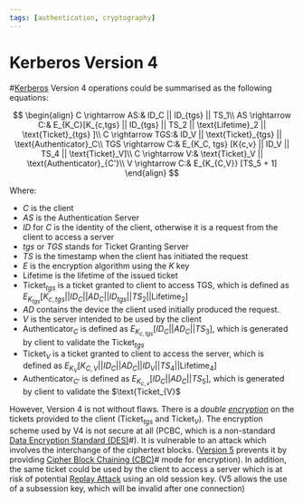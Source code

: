 ```yaml
---
tags: [authentication, cryptography]
---
```


# Kerberos Version 4

#[Kerberos](202202190818.md) Version 4 operations could be summarised as the
following equations:

$$
\begin{align}
C \rightarrow AS:& ID_C || ID_{tgs} || TS_1\\
AS \rightarrow C:& E_{K_C}[K_{c,tgs} || ID_{tgs} || TS_2 || \text{Lifetime}_2
|| \text{Ticket}_{tgs} ]\\
C \rightarrow TGS:& ID_V || \text{Ticket}_{tgs} || \text{Authenticator}_C\\
TGS \rightarrow C:& E_{K_C, tgs} [K{c,v} || ID_V || TS_4 || \text{Ticket}_V]\\
C \rightarrow V:& \text{Ticket}_V || \text{Authenticator}_{C'}\\
V \rightarrow C:& E_{K_{C,V}} [TS_5 + 1]
\end{align}
$$

Where:
- $C$ is the client
- $AS$ is the Authentication Server
- $ID$ for $C$ is the identity of the client, otherwise it is a request from the
  client to access a server
- $tgs$ or $TGS$ stands for Ticket Granting Server
- $TS$ is the timestamp when the client has initiated the request
- $E$ is the encryption algorithm using the $K$ key
- $\text{Lifetime}$ is the lifetime of the issued ticket
- $\text{Ticket}_{tgs}$ is a ticket granted to client to access TGS, which is
  defined as $E_{K_{tgs}} [K_{c,tgs} || ID_C || AD_C || ID_{tgs} || TS_2 ||
  \text{Lifetime}_2]$
- $AD$ contains the device the client used initially produced the request.
- $V$ is the server intended to be used by the client
- $\text{Authenticator}_C$ is defined as $E_{K_{c,tgs}} [ID_C || AD_C || TS_3]$,
  which is generated by client to validate the $\text{Ticket}_{tgs}$
- $\text{Ticket}_V$ is a ticket granted to client to access the server, which is
  defined as $E_{K_V} [K_{C,V} || ID_C || AD_C || ID_V || TS_4 ||
  \text{Lifetime}_4]$
- $\text{Authenticator}_{C'}$ is defined as $E_{K_{c,v}} [ID_C || AD_C ||
  TS_5]$, which is generated by client to validate the $\text{Ticket_{V}$

However, Version 4 is not without flaws. There is a *double
[encryption](202209281130.md)* on the tickets provided to the client
($\text{Ticket}_{tgs}$ and $\text{Ticket}_{V}$). The encryption scheme used by
V4 is not secure at all (PCBC, which is a non-standard [Data Encryption Standard (DES)](202209012203.md)#).
It is vulnerable to an attack which involves the interchange of the ciphertext
blocks. ([Version 5](202210211739.md) prevents it by providing [Cipher Block Chaining (CBC)](202210071133.md)#
mode for encryption). In addition, the same ticket could be used by the client
to access a server which is at risk of potential [Replay Attack](202209262121.md)
using an old session key. (V5 allows the use of a subsession key, which will be
invalid after one connection)
